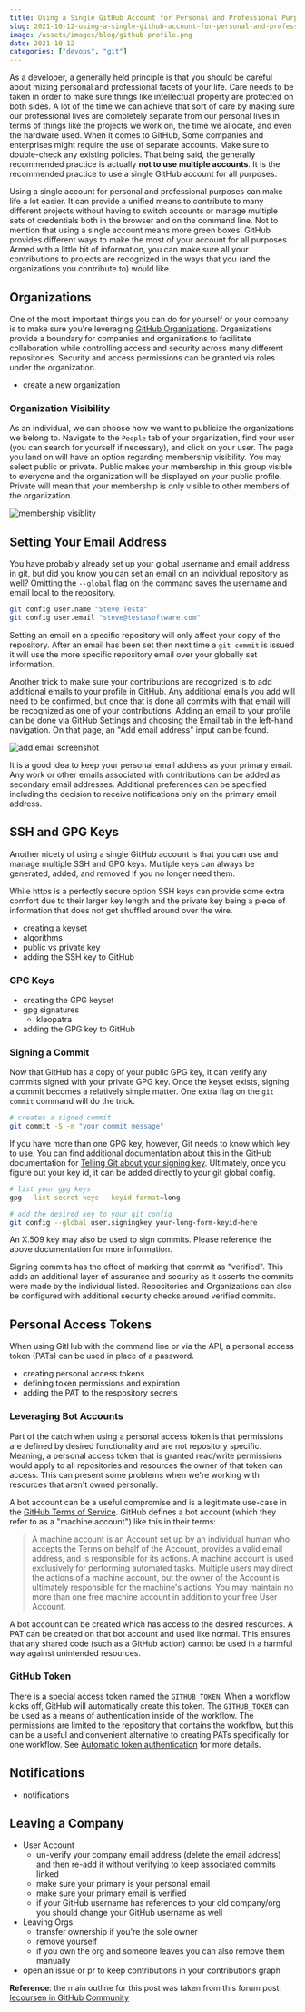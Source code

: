 ```yaml
---
title: Using a Single GitHub Account for Personal and Professional Purposes
slug: 2021-10-12-using-a-single-github-account-for-personal-and-professional-use
image: /assets/images/blog/github-profile.png
date: 2021-10-12
categories: ["devops", "git"]
---
```


As a developer, a generally held principle is that you should be careful about mixing personal and professional facets of your life. Care needs to be taken in order to make sure things like intellectual property are protected on both sides. A lot of the time we can achieve that sort of care by making sure our professional lives are completely separate from our personal lives in terms of things like the projects we work on, the time we allocate, and even the hardware used. When it comes to GitHub, Some companies and enterprises might require the use of separate accounts. Make sure to double-check any existing policies. That being said, the generally recommended practice is actually **not to use multiple accounts**. It is the recommended practice to use a single GitHub account for all purposes.  

Using a single account for personal and professional purposes can make life a lot easier. It can provide a unified means to contribute to many different projects without having to switch accounts or manage multiple sets of credentials both in the browser and on the command line. Not to mention that using a single account means more green boxes! GitHub provides different ways to make the most of your account for all purposes. Armed with a little bit of information, you can make sure all your contributions to projects are recognized in the ways that you (and the organizations you contribute to) would like.

Organizations
-------------
One of the most important things you can do for yourself or your company is to make sure you're leveraging [GitHub Organizations][2]. Organizations provide a boundary for companies and organizations to facilitate collaboration while controlling access and security across many different repositories. Security and access permissions can be granted via roles under the organization.
 
- create a new organization  

### Organization Visibility  
As an individual, we can choose how we want to publicize the organizations we belong to. Navigate to the `People` tab of your organization, find your user (you can search for yourself if necessary), and click on your user. The page you land on will have an option regarding membership visibility. You may select public or private. Public makes your membership in this group visible to everyone and the organization will be displayed on your public profile. Private will mean that your membership is only visible to other members of the organization.  

![membership visiblity](membership-visibility.png)

Setting Your Email Address
--------------------------
You have probably already set up your global username and email address in git, but did you know you can set an email on an individual repository as well? Omitting the `--global` flag on the command saves the username and email local to the repository.

```bash
git config user.name "Steve Testa"
git config user.email "steve@testasoftware.com"
```

Setting an email on a specific repository will only affect your copy of the repository. After an email has been set then next time a `git commit` is issued it will use the more specific repository email over your globally set information. 

Another trick to make sure your contributions are recognized is to add additional emails to your profile in GitHub. Any additional emails you add will need to be confirmed, but once that is done all commits with that email will be recognized as one of your contributions. Adding an email to your profile can be done via GitHub Settings and choosing the Email tab in the left-hand navigation. On that page, an "Add email address" input can be found.  

![add email screenshot](add-email.png)

 It is a good idea to keep your personal email address as your primary email. Any work or other emails associated with contributions can be added as secondary email addresses. Additional preferences can be specified including the decision to receive notifications only on the primary email address.  

SSH and GPG Keys
-----------------
Another nicety of using a single GitHub account is that you can use and manage multiple SSH and GPG keys. Multiple keys can always be generated, added, and removed if you no longer need them. 

While https is a perfectly secure option SSH keys can provide some extra comfort due to their larger key length and the private key being a piece of information that does not get shuffled around over the wire. 

- creating a keyset 
- algorithms
- public vs private key
- adding the SSH key to GitHub


### GPG Keys 

- creating the GPG keyset 
- gpg signatures
  - kleopatra
- adding the GPG key to GitHub

### Signing a Commit 

Now that GitHub has a copy of your public GPG key, it can verify any commits signed with your private GPG key. Once the keyset exists, signing a commit becomes a relatively simple matter. One extra flag on the `git commit` command will do the trick.  

```bash
# creates a signed commit
git commit -S -m "your commit message"
```

If you have more than one GPG key, however, Git needs to know which key to use. You can find additional documentation about this in the GitHub documentation for [Telling Git about your signing key][9]. Ultimately, once you figure out your key id, it can be added directly to your git global config.  

```bash
# list your gpg keys
gpg --list-secret-keys --keyid-format=long

# add the desired key to your git config
git config --global user.signingkey your-long-form-keyid-here
```

An X.509 key may also be used to sign commits. Please reference the above documentation for more information.  

Signing commits has the effect of marking that commit as "verified". This adds an additional layer of assurance and security as it asserts the commits were made by the individual listed. Repositories and Organizations can also be configured with additional security checks around verified commits.     

Personal Access Tokens
----------------------

When using GitHub with the command line or via the API, a personal access token (PATs) can be used in place of a password. 

- creating personal access tokens
- defining token permissions and expiration
- adding the PAT to the respository secrets

### Leveraging Bot Accounts

Part of the catch when using a personal access token is that permissions are defined by desired functionality and are not repository specific. Meaning, a personal access token that is granted read/write permissions would apply to all repositories and resources the owner of that token can access. This can present some problems when we're working with resources that aren't owned personally.  

A bot account can be a useful compromise and is a legitimate use-case in the [GitHub Terms of Service][10]. GitHub defines a bot account (which they refer to as a "machine account") like this in their terms:  

> A machine account is an Account set up by an individual human who accepts the Terms on behalf of the Account, provides a valid email address, and is responsible for its actions. A machine account is used exclusively for performing automated tasks. Multiple users may direct the actions of a machine account, but the owner of the Account is ultimately responsible for the machine's actions. You may maintain no more than one free machine account in addition to your free User Account.

A bot account can be created which has access to the desired resources. A PAT can be created on that bot account and used like normal. This ensures that any shared code (such as a GitHub action) cannot be used in a harmful way against unintended resources.  

### GitHub Token

There is a special access token named the `GITHUB_TOKEN`. When a workflow kicks off, GitHub will automatically create this token. The `GITHUB_TOKEN` can be used as a means of authentication inside of the workflow. The permissions are limited to the repository that contains the workflow, but this can be a useful and convenient alternative to creating PATs specifically for one workflow. See [Automatic token authentication][11] for more details.   

Notifications
-------------
- notifications

Leaving a Company
-----------------
- User Account
    - un-verify your company email address (delete the email address) and then re-add it without verifying to keep associated commits linked 
    - make sure your primary is your personal email
    - make sure your primary email is verified 
    - if your GitHub username has references to your old company/org you should change your GitHub username as well 
- Leaving Orgs
  - transfer ownership if you're the sole owner
  - remove yourself
  - if you own the org and someone leaves you can also remove them manually 
- open an issue or pr to keep contributions in your contributions graph

**Reference**: the main outline for this post was taken from this forum post: [lecoursen in GitHub Community][1] 

[1]: https://github.community/t/using-one-account-for-all-your-projects/10197 
[2]: https://docs.github.com/en/organizations/collaborating-with-groups-in-organizations/about-organizations
[3]: https://docs.github.com/en/account-and-profile/setting-up-and-managing-your-github-user-account/managing-user-account-settings/merging-multiple-user-accounts 
[4]: https://docs.github.com/en/account-and-profile/setting-up-and-managing-your-github-user-account/managing-your-membership-in-organizations/publicizing-or-hiding-organization-membership
[5]: https://docs.github.com/en/account-and-profile/setting-up-and-managing-your-github-user-account/managing-email-preferences/setting-your-commit-email-address#setting-your-email-address-for-a-single-repository
[6]: https://docs.github.com/en/account-and-profile/managing-subscriptions-and-notifications-on-github/setting-up-notifications/configuring-notifications#choosing-the-notification-delivery-method-for-organizations-you-belong-to 
[7]: https://docs.github.com/en/account-and-profile/setting-up-and-managing-your-github-user-account/managing-user-account-settings/best-practices-for-leaving-your-company 
[8]: https://docs.github.com/en/account-and-profile/setting-up-and-managing-your-github-profile/managing-contribution-graphs-on-your-profile/why-are-my-contributions-not-showing-up-on-my-profile#commits
[9]: https://docs.github.com/en/authentication/managing-commit-signature-verification/telling-git-about-your-signing-key
[10]: https://docs.github.com/en/github/site-policy/github-terms-of-service 
[11]: https://docs.github.com/en/actions/security-guides/automatic-token-authentication